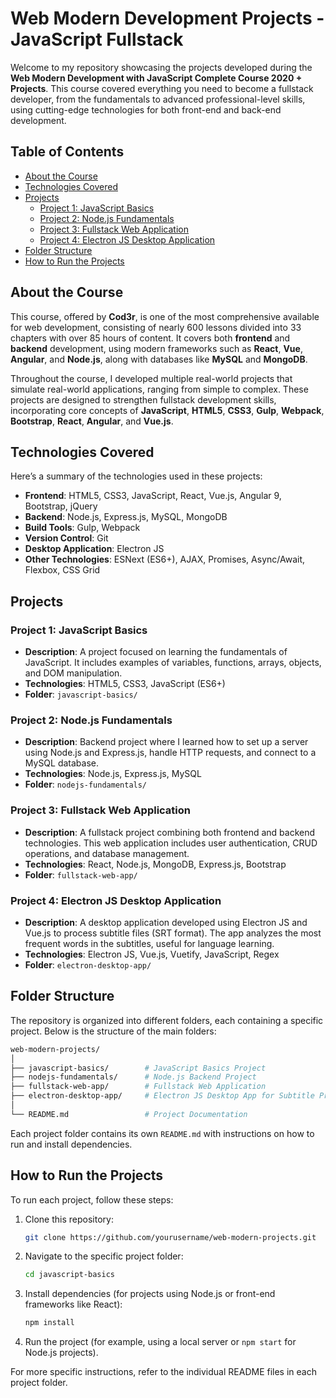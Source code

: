 

# Web Modern Development Projects - JavaScript Fullstack

Welcome to my repository showcasing the projects developed during the **Web Modern Development with JavaScript Complete Course 2020 + Projects**. This course covered everything you need to become a fullstack developer, from the fundamentals to advanced professional-level skills, using cutting-edge technologies for both front-end and back-end development.

## Table of Contents

- [About the Course](#about-the-course)
- [Technologies Covered](#technologies-covered)
- [Projects](#projects)
  - [Project 1: JavaScript Basics](#project-1-javascript-basics)
  - [Project 2: Node.js Fundamentals](#project-2-nodejs-fundamentals)
  - [Project 3: Fullstack Web Application](#project-3-fullstack-web-application)
  - [Project 4: Electron JS Desktop Application](#project-4-electron-js-desktop-application)
- [Folder Structure](#folder-structure)
- [How to Run the Projects](#how-to-run-the-projects)

## About the Course

This course, offered by **Cod3r**, is one of the most comprehensive available for web development, consisting of nearly 600 lessons divided into 33 chapters with over 85 hours of content. It covers both **frontend** and **backend** development, using modern frameworks such as **React**, **Vue**, **Angular**, and **Node.js**, along with databases like **MySQL** and **MongoDB**.

Throughout the course, I developed multiple real-world projects that simulate real-world applications, ranging from simple to complex. These projects are designed to strengthen fullstack development skills, incorporating core concepts of **JavaScript**, **HTML5**, **CSS3**, **Gulp**, **Webpack**, **Bootstrap**, **React**, **Angular**, and **Vue.js**.

## Technologies Covered

Here’s a summary of the technologies used in these projects:

- **Frontend**: HTML5, CSS3, JavaScript, React, Vue.js, Angular 9, Bootstrap, jQuery
- **Backend**: Node.js, Express.js, MySQL, MongoDB
- **Build Tools**: Gulp, Webpack
- **Version Control**: Git
- **Desktop Application**: Electron JS
- **Other Technologies**: ESNext (ES6+), AJAX, Promises, Async/Await, Flexbox, CSS Grid

## Projects

### Project 1: JavaScript Basics

- **Description**: A project focused on learning the fundamentals of JavaScript. It includes examples of variables, functions, arrays, objects, and DOM manipulation.
- **Technologies**: HTML5, CSS3, JavaScript (ES6+)
- **Folder**: `javascript-basics/`

### Project 2: Node.js Fundamentals

- **Description**: Backend project where I learned how to set up a server using Node.js and Express.js, handle HTTP requests, and connect to a MySQL database.
- **Technologies**: Node.js, Express.js, MySQL
- **Folder**: `nodejs-fundamentals/`

### Project 3: Fullstack Web Application

- **Description**: A fullstack project combining both frontend and backend technologies. This web application includes user authentication, CRUD operations, and database management.
- **Technologies**: React, Node.js, MongoDB, Express.js, Bootstrap
- **Folder**: `fullstack-web-app/`

### Project 4: Electron JS Desktop Application

- **Description**: A desktop application developed using Electron JS and Vue.js to process subtitle files (SRT format). The app analyzes the most frequent words in the subtitles, useful for language learning.
- **Technologies**: Electron JS, Vue.js, Vuetify, JavaScript, Regex
- **Folder**: `electron-desktop-app/`

## Folder Structure

The repository is organized into different folders, each containing a specific project. Below is the structure of the main folders:

```bash
web-modern-projects/
│
├── javascript-basics/        # JavaScript Basics Project
├── nodejs-fundamentals/      # Node.js Backend Project
├── fullstack-web-app/        # Fullstack Web Application
├── electron-desktop-app/     # Electron JS Desktop App for Subtitle Processing
│
└── README.md                 # Project Documentation
```

Each project folder contains its own `README.md` with instructions on how to run and install dependencies.

## How to Run the Projects

To run each project, follow these steps:

1. Clone this repository:
   ```bash
   git clone https://github.com/yourusername/web-modern-projects.git
   ```

2. Navigate to the specific project folder:
   ```bash
   cd javascript-basics
   ```

3. Install dependencies (for projects using Node.js or front-end frameworks like React):
   ```bash
   npm install
   ```

4. Run the project (for example, using a local server or `npm start` for Node.js projects).

For more specific instructions, refer to the individual README files in each project folder.

